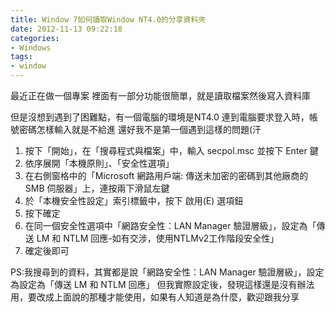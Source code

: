 ```yaml
---
title: Window 7如何讀取Window NT4.0的分享資料夾
date: 2012-11-13 09:22:18
categories:
- Windows
tags:
- window
---
```

最近正在做一個專案
裡面有一部分功能很簡單，就是讀取檔案然後寫入資料庫

<!--more-->

但是沒想到遇到了困難點，有一個電腦的環境是NT4.0
連到電腦要求登入時，帳號密碼怎樣輸入就是不給進
還好我不是第一個遇到這樣的問題(汗

1. 按下「開始」，在「搜尋程式與檔案」中，輸入 secpol.msc 並按下 Enter 鍵
2. 依序展開「本機原則」、「安全性選項」
3. 在右側窗格中的「Microsoft 網路用戶端: 傳送未加密的密碼到其他廠商的 SMB 伺服器」上，連按兩下滑鼠左鍵
4. 於「本機安全性設定」索引標籤中，按下 啟用(E) 選項鈕
5. 按下確定
6. 在同一個安全性選項中「網路安全性：LAN Manager 驗證層級」，設定為「傳送 LM 和 NTLM 回應-如有交涉，使用NTLMv2工作階段安全性」
7. 確定後即可

PS:我搜尋到的資料，其實都是說「網路安全性：LAN Manager 驗證層級」，設定為設定為「傳送 LM 和 NTLM 回應」
但我實際設定後，發現這樣還是沒有辦法用，要改成上面說的那種才能使用，如果有人知道是為什麼，歡迎跟我分享